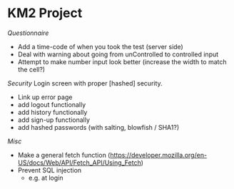 # KM2 Project
*Questionnaire*
- Add a time-code of when you took the test (server side)
- Deal with warning about going from unControlled to controlled input
- Attempt to make number input look better (increase the width to match the cell?)

*Security* Login screen with proper [hashed] security.
- Link up error page
- add logout functionally 
- add history functionally
- add sign-up functionally
- add hashed passwords (with salting, blowfish / SHA1?)

*Misc*
- Make a general fetch function (https://developer.mozilla.org/en-US/docs/Web/API/Fetch_API/Using_Fetch)
- Prevent SQL injection
    - e.g. at login